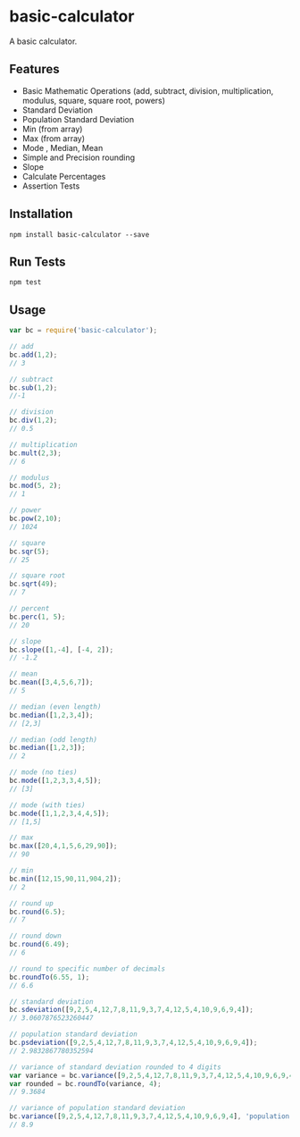 # basic-calculator
A basic calculator.

## Features
  - Basic Mathematic Operations (add, subtract, division, multiplication, modulus, square, square root, powers)
  - Standard Deviation
  - Population Standard Deviation
  - Min (from array)
  - Max (from array)
  - Mode , Median, Mean
  - Simple and Precision rounding
  - Slope
  - Calculate Percentages
  - Assertion Tests

## Installation
`npm install basic-calculator --save`

## Run Tests
`npm test`

## Usage
```javascript
var bc = require('basic-calculator');

// add
bc.add(1,2);
// 3

// subtract
bc.sub(1,2);
//-1

// division
bc.div(1,2);
// 0.5

// multiplication
bc.mult(2,3);
// 6

// modulus
bc.mod(5, 2);
// 1

// power
bc.pow(2,10);
// 1024

// square
bc.sqr(5);
// 25

// square root 
bc.sqrt(49);
// 7

// percent
bc.perc(1, 5);
// 20

// slope
bc.slope([1,-4], [-4, 2]);
// -1.2

// mean
bc.mean([3,4,5,6,7]);
// 5

// median (even length)
bc.median([1,2,3,4]);
// [2,3]

// median (odd length)
bc.median([1,2,3]);
// 2

// mode (no ties)
bc.mode([1,2,3,3,4,5]);
// [3]

// mode (with ties)
bc.mode([1,1,2,3,4,4,5]);
// [1,5]

// max 
bc.max([20,4,1,5,6,29,90]);
// 90

// min
bc.min([12,15,90,11,904,2]);
// 2

// round up 
bc.round(6.5);
// 7

// round down
bc.round(6.49);
// 6

// round to specific number of decimals
bc.roundTo(6.55, 1);
// 6.6

// standard deviation 
bc.sdeviation([9,2,5,4,12,7,8,11,9,3,7,4,12,5,4,10,9,6,9,4]);
// 3.0607876523260447

// population standard deviation
bc.psdeviation([9,2,5,4,12,7,8,11,9,3,7,4,12,5,4,10,9,6,9,4]);
// 2.9832867780352594

// variance of standard deviation rounded to 4 digits
var variance = bc.variance([9,2,5,4,12,7,8,11,9,3,7,4,12,5,4,10,9,6,9,4], 'standard');
var rounded = bc.roundTo(variance, 4);
// 9.3684

// variance of population standard deviation
bc.variance([9,2,5,4,12,7,8,11,9,3,7,4,12,5,4,10,9,6,9,4], 'population');
// 8.9


```
